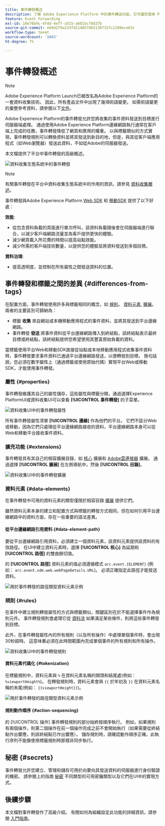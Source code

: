 ```yaml
---
title: 事件轉發概述
description: 了解 Adobe Experience Platform 中的事件轉送功能，它可讓您使用 Platform Edge Network 執行工作，而不變更標記實施。
feature: Event Forwarding
exl-id: 18e76b9c-4fdd-4eff-a515-a681bc78d37b
source-git-commit: eb9d2f9a233f4214057db5136f32fc1290ece63c
workflow-type: tm+mt
source-wordcount: '1043'
ht-degree: 7%

---
```


# 事件轉發概述

>[!NOTE]
>
>Adobe Experience Platform Launch已被改名為Adobe Experience Platform的一套資料收集技術。 因此，所有產品文件中出現了幾項術語變更。 如需術語變更的彙整參考資料，請參閱以下[文件](../../term-updates.md)。

Adobe Experience Platform的事件轉發允許您將收集的事件資料發送到目標進行伺服器端處理。 通過使用Adobe Experience Platform邊緣網路執行通常在客戶端上完成的任務，事件轉發降低了網頁和應用的權重。 以與標籤類似的方式實現，事件轉發規則可以轉換資料並將其發送到新目的地，但是，與其從客戶端應用程式（如Web瀏覽器）發送此資料，不如從Adobe的伺服器發送。

本文檔提供了平台中事件轉發的高級概述。

![資料收集生態系統中的事件轉發](../../../collection/images/home/event-forwarding.png)

>[!NOTE]
>
>有關事件轉發在平台中資料收集生態系統中的作用的資訊，請參見 [資料收集概述](../../../collection/home.md)。

事件轉發與Adobe Experience Platform [Web SDK](../../../edge/home.md) 和 [移動SDK](https://aep-sdks.gitbook.io/docs/) 提供了以下好處：

**效能**:

* 從包含資料負載的頁面進行單次呼叫，該資料負載隨後會在伺服器端進行聯合，以減少客戶端網路流量並為客戶提供更快的體驗。
* 減少網頁載入所花費的時間以提高站點效能。
* 減少所需的客戶端技術數量，以提供您的體驗並將資料發送到多個目標。

**資料治理**:

* 提高透明度，並控制在所有屬性之間發送資料的位置。

## 事件轉發和標籤之間的差異 {#differences-from-tags}

在配置方面，事件轉發使用許多與標籤相同的概念，如 [規則](../managing-resources/rules.md)。 [資料元素](../managing-resources/data-elements.md), [擴展](../managing-resources/extensions/overview.md)。 兩者的主要區別可歸納為：

* 標籤 **收集** 來自網站或本機移動應用程式的事件資料，並將其發送到平台邊緣網路。
* 事件轉發 **發送** 將事件資料從平台邊緣網路傳入到終結點，該終結點表示最終目標或終結點，該終結點提供您希望使用其豐富原始負載的資料。

當標籤使用平台Web和移動SDK直接從站點或本地移動應用程式收集事件資料時，事件轉發要求事件資料已通過平台邊緣網路發送，以便轉發到目標。 換句話說，您必須在數字屬性上（通過標籤或使用原始代碼）實現平台Web或移動SDK，才能使用事件轉發。

### 屬性 {#properties}

事件轉發維護其自己的屬性儲存，這些屬性與標籤分開，通過選擇Experience PlatformUI或資料收集UI可以查看 **[!UICONTROL 事件轉發]** 的子菜單。

![資料收集UI中的事件轉發屬性](../../images/ui/event-forwarding/overview/properties.png)

所有事件轉發屬性清單 **[!UICONTROL 邊緣]** 作為他們的平台。 它們不區分Web或移動，因為它們只處理從平台邊緣網路接收的資料，平台邊緣網路本身可以從Web和移動平台接收事件資料。

### 擴充功能 {#extensions}

事件轉發具有其自己的相容擴展目錄，如 [核心](../../extensions/server/core/overview.md) 擴展和 [Adobe雲連接器](../../extensions/server/cloud-connector/overview.md) 擴展。 通過選擇 **[!UICONTROL 擴展]** 在左側導航中，然後 **[!UICONTROL 目錄]**。

![資料收集UI中的事件轉發擴展](../../images/ui/event-forwarding/overview/extensions.png)

### 資料元素 {#data-elements}

在事件轉發中可用的資料元素的類型僅限於相容目錄 [擴展](#extensions) 提供它們。

雖然資料元素本身的建立和配置方式與標籤的轉發方式相同，但在如何引用平台邊緣網路中的資料方面，存在一些重要的語法差異。

#### 從平台邊緣網路引用資料 {#data-element-path}

要從平台邊緣網路引用資料，必須建立一個資料元素，該資料元素提供該資料的有效路徑。 在UI中建立資料元素時，選擇 **[!UICONTROL 核心]** 為延期和 **[!UICONTROL 路徑]** 的雙曲餘切值。

的 **[!UICONTROL 路徑]** 資料元素的值必須遵循模式 `arc.event.{ELEMENT}` (例如： `arc.event.xdm.web.webPageDetails.URL`)。 必須正確指定此路徑才能發送資料。

![用於事件轉發的路徑類型資料元素示例](../../images/ui/event-forwarding/overview/data-reference.png)

### 規則 {#rules}

在事件中建立規則轉發屬性的方式與標籤類似，關鍵區別在於不能選擇事件作為規則元件。 事件轉發規則會處理它從 [資料流](../../../edge/datastreams/overview.md) 如果滿足某些條件，則將這些事件轉發到目標。

此外，在事件轉發屬性內的所有規則（以及所有操作）中處理單個事件時，會出現30秒超時。 這意味著必須在此時間範圍內完成單個事件的所有規則和所有操作。

![資料收集UI中的事件轉發規則](../../images/ui/event-forwarding/overview/rules.png)

#### 資料元素代碼化 {#tokenization}

在標籤規則中，資料元素與 `%` 在資料元素名稱的開頭和結尾處(例如： `%viewportHeight%`)。 在轉發規則時，資料元素會與 `{{` 於年初及 `}}` 在資料元素名稱的末尾(例如： `{{viewportHeight}}`)。

![用於事件轉發的路徑類型資料元素示例](../../images/ui/event-forwarding/overview/tokenization.png)

#### 規則動作順序 {#action-sequencing}

的 [!UICONTROL 操作] 事件轉發規則的部分始終按順序執行。 例如，如果規則有兩個操作，則第二個操作在前一個操作完成之前不會開始執行（如果需要從終結點作出響應，則該終結點已作出響應）。 儲存規則時，請確認動作順序正確。此執行序列不能像使用標籤規則時那樣非同步執行。

## 秘密 {#secrets}

事件轉發允許您建立、管理和儲存可用於向要向其發送資料的伺服器進行身份驗證的機密。 請參閱上的指南 [秘密](./secrets.md) 不同類型的可用密鑰類型以及它們在UI中的實現方式。

## 後續步驟

本文檔對事件轉發作了高級介紹。 有關如何為組織設定此功能的詳細資訊，請參閱 [入門指南](./getting-started.md)。
